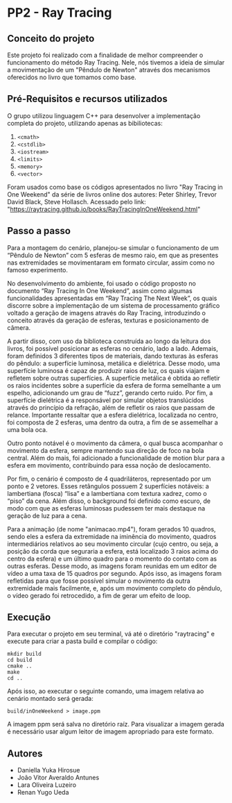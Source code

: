 # PP2 - Ray Tracing
## Conceito do projeto
Este projeto foi realizado com a finalidade de melhor compreender o funcionamento do método Ray Tracing. Nele, nós tivemos a ideia de simular a movimentação de um "Pêndulo de Newton" através dos mecanismos oferecidos no livro que tomamos como base.
## Pré-Requisitos e recursos utilizados
O grupo utilizou linguagem C++ para desenvolver a implementação completa do projeto, utilizando apenas as bibiliotecas:
1. `<cmath>`
2. `<cstdlib>`
3. `<iostream>`
4. `<limits>`
5. `<memory>`
6. `<vector>`

Foram usados como base os códigos apresentados no livro "Ray Tracing in One Weekend" da série de livros online dos autores: Peter Shirley, Trevor David Black, Steve Hollasch. Acessado pelo link: "https://raytracing.github.io/books/RayTracingInOneWeekend.html"
## Passo a passo
 Para a montagem do cenário, planejou-se simular o funcionamento de um “Pêndulo de Newton” com 5 esferas de mesmo raio, em que as presentes nas extremidades se movimentaram em formato circular, assim como no famoso experimento.
	
 No desenvolvimento do ambiente, foi usado o código proposto no documento “Ray Tracing In One Weekend”, assim como algumas funcionalidades apresentadas em “Ray Tracing The Next Week”, os quais discorre sobre a implementação de um sistema de processamento gráfico voltado a geração de imagens através do Ray Tracing, introduzindo o conceito através da geração de esferas, texturas e posicionamento de câmera.
	
 A partir disso, com uso da biblioteca construída ao longo da leitura dos livros, foi possível posicionar as esferas no cenário, lado a lado. Ademais, foram definidos 3 diferentes tipos de materiais, dando texturas às esferas do pêndulo: a superfície luminosa, metálica e dielétrica. Desse modo, uma superfície luminosa é capaz de produzir raios de luz, os quais viajam e refletem sobre outras superfícies. A superfície metálica é obtida ao refletir os raios incidentes sobre a superfície da esfera de forma semelhante a um espelho, adicionando um grau de “fuzz”, gerando certo ruído. Por fim, a superfície dielétrica é a responsável por simular objetos translúcidos através do princípio da refração, além de refletir os raios que passam de relance. Importante ressaltar que a esfera dielétrica, localizada no centro, foi composta de 2 esferas, uma dentro da outra, a fim de se assemelhar a uma bola oca.

 Outro ponto notável é o movimento da câmera, o qual busca acompanhar o movimento da esfera, sempre mantendo sua direção de foco na bola central. Além do mais, foi adicionado a funcionalidade de motion blur para a esfera em movimento, contribuindo para essa noção de deslocamento.
 
 Por fim, o cenário é composto de 4 quadriláteros, representado por um ponto e 2 vetores. Esses retângulos possuem 2 superfícies notáveis: a lambertiana (fosca) “lisa” e a lambertiana com textura xadrez, como o “piso” da cena. Além disso, o background foi definido como escuro, de modo com que as esferas luminosas pudessem ter mais destaque na geração de luz para a cena.

 Para a animação (de nome "animacao.mp4"), foram gerados 10 quadros, sendo eles a esfera da extremidade na iminência do movimento, quadros intermediários relativos ao seu movimento circular (cujo centro, ou seja, a posição da corda que seguraria a esfera, está localizado 3 raios acima do centro da esfera) e um último quadro para o momento do contato com as outras esferas. Desse modo, as imagens foram reunidas em um editor de vídeo a uma taxa de 15 quadros por segundo. Após isso, as imagens foram refletidas para que fosse possível simular o movimento da outra extremidade mais facilmente, e, após um movimento completo do pêndulo, o vídeo gerado foi retrocedido, a fim de gerar um efeito de loop.
 
## Execução
Para executar o projeto em seu terminal, vá até o diretório "raytracing" e execute para criar a pasta build e compilar o código:
```
mkdir build
cd build
cmake ..
make
cd ..
```

Após isso, ao executar o seguinte comando, uma imagem relativa ao cenário montado será gerada:
```
build/inOneWeekend > image.ppm
```
A imagem ppm será salva no diretório raíz. Para visualizar a imagem gerada é necessário usar algum leitor de imagem apropriado para este formato.
## Autores
* Daniella Yuka Hirosue
* João Vitor Averaldo Antunes
* Lara Oliveira Luzeiro
* Renan Yugo Ueda
